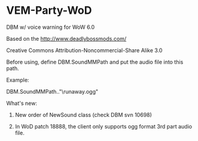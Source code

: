 VEM-Party-WoD
=============

DBM w/ voice warning for WoW 6.0

Based on the http://www.deadlybossmods.com/

Creative Commons Attribution-Noncommercial-Share Alike 3.0

Before using, define DBM.SoundMMPath and put the audio file into this path.

Example:

DBM.SoundMMPath.."\\runaway.ogg"

What's new:

1. New order of NewSound class (check DBM svn 10698)

2. In WoD patch 18888, the client only supports ogg format 3rd part audio file.